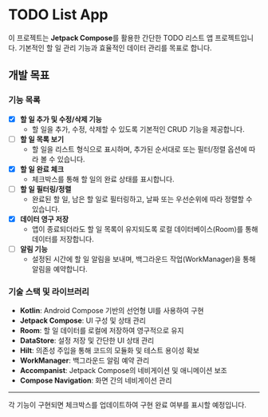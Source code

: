# TODO List App

이 프로젝트는 **Jetpack Compose**를 활용한 간단한 TODO 리스트 앱 프로젝트입니다. 기본적인 할 일 관리 기능과 효율적인 데이터 관리를 목표로 합니다.

## 개발 목표

### 기능 목록

- [x] **할 일 추가 및 수정/삭제 기능**
    - 할 일을 추가, 수정, 삭제할 수 있도록 기본적인 CRUD 기능을 제공합니다.
- [ ] **할 일 목록 보기**
    - 할 일을 리스트 형식으로 표시하며, 추가된 순서대로 또는 필터/정렬 옵션에 따라 볼 수 있습니다.
- [x] **할 일 완료 체크**
    - 체크박스를 통해 할 일의 완료 상태를 표시합니다.
- [ ] **할 일 필터링/정렬**
    - 완료된 할 일, 남은 할 일로 필터링하고, 날짜 또는 우선순위에 따라 정렬할 수 있습니다.
- [x] **데이터 영구 저장**
    - 앱이 종료되더라도 할 일 목록이 유지되도록 로컬 데이터베이스(Room)를 통해 데이터를 저장합니다.
- [ ] **알림 기능**
    - 설정된 시간에 할 일 알림을 보내며, 백그라운드 작업(WorkManager)을 통해 알림을 예약합니다.

### 기술 스택 및 라이브러리

- **Kotlin**: Android Compose 기반의 선언형 UI를 사용하여 구현
- **Jetpack Compose**: UI 구성 및 상태 관리
- **Room**: 할 일 데이터를 로컬에 저장하여 영구적으로 유지
- **DataStore**: 설정 저장 및 간단한 UI 상태 관리
- **Hilt**: 의존성 주입을 통해 코드의 모듈화 및 테스트 용이성 확보
- **WorkManager**: 백그라운드 알림 예약 관리
- **Accompanist**: Jetpack Compose의 네비게이션 및 애니메이션 보조
- **Compose Navigation**: 화면 간의 네비게이션 관리

---

각 기능이 구현되면 체크박스를 업데이트하여 구현 완료 여부를 표시할 예정입니다.